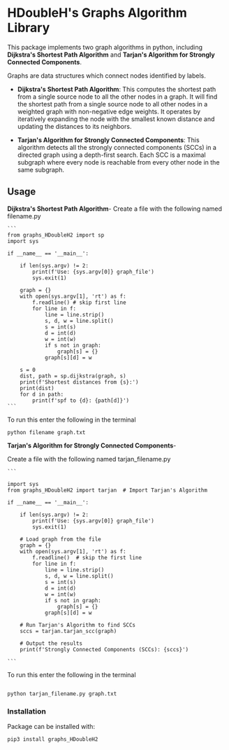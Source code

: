 # HDoubleH's Graphs Algorithm Library

This package implements two graph algorithms in python, including **Dijkstra's Shortest Path Algorithm** and **Tarjan's Algorithm for Strongly Connected Components**.

Graphs are data structures which connect nodes identified by labels. 

- **Dijkstra's Shortest Path Algorithm**: This computes the shortest path from a single source node to all the other nodes in a graph. It will find the shortest path from a single source node to all other nodes in a weighted graph with non-negative edge weights. It operates by iteratively expanding the node with the smallest known distance and updating the distances to its neighbors.

- **Tarjan's Algorithm for Strongly Connected Components**: This algorithm detects all the strongly connected components (SCCs) in a directed graph using a depth-first search. Each SCC is a maximal subgraph where every node is reachable from every other node in the same subgraph. 

## Usage

**Dijkstra's Shortest Path Algorithm**- 
Create a file with the following named filename.py
````
```
from graphs_HDoubleH2 import sp
import sys

if __name__ == '__main__':
    
    if len(sys.argv) != 2:
        print(f'Use: {sys.argv[0]} graph_file')
        sys.exit(1)

    graph = {}
    with open(sys.argv[1], 'rt') as f:
        f.readline() # skip first line
        for line in f:
            line = line.strip()
            s, d, w = line.split()
            s = int(s)
            d = int(d)
            w = int(w)
            if s not in graph:
                graph[s] = {}
            graph[s][d] = w
    
    s = 0
    dist, path = sp.dijkstra(graph, s)
    print(f'Shortest distances from {s}:')
    print(dist)
    for d in path: 
        print(f'spf to {d}: {path[d]}')
```
````

To run this enter the following in the terminal

```
python filename graph.txt

```
**Tarjan's Algorithm for Strongly Connected Components**- 

Create a file with the following named tarjan_filename.py 

````
```

import sys
from graphs_HDoubleH2 import tarjan  # Import Tarjan's Algorithm

if __name__ == '__main__':
    
    if len(sys.argv) != 2:
        print(f'Use: {sys.argv[0]} graph_file')
        sys.exit(1)

    # Load graph from the file
    graph = {}
    with open(sys.argv[1], 'rt') as f:
        f.readline()  # skip the first line
        for line in f:
            line = line.strip()
            s, d, w = line.split()
            s = int(s)
            d = int(d)
            w = int(w)
            if s not in graph:
                graph[s] = {}
            graph[s][d] = w

    # Run Tarjan's Algorithm to find SCCs
    sccs = tarjan.tarjan_scc(graph)
    
    # Output the results
    print(f'Strongly Connected Components (SCCs): {sccs}')

```
````

To run this enter the following in the terminal

```

python tarjan_filename.py graph.txt

```

### Installation 
Package can be installed with:
```
pip3 install graphs_HDoubleH2

```

